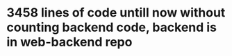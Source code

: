 <h1>3458 lines of code untill now without counting backend code, backend is in web-backend repo</h1>
